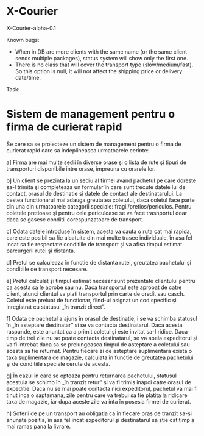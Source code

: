 # X-Courier

X-Courier-alpha-0.1

Known bugs:
- When in DB are more clients with the same name (or the same client sends multiple packages), status system will show only the 
first one.
- There is no class that will cover the transport type (slow/medium/fast). So this option is null, it will not affect the shipping 
price or delivery date/time.

Task:

# Sistem de management pentru o firma de curierat rapid

Se cere sa se proiecteze un sistem de management pentru o firma de curierat 
rapid care sa indeplineasca urmatoarele cerinte:

a] Firma are mai multe sedii în diverse orase şi o lista de rute şi 
tipuri de transporturi disponibile intre orase, impreuna cu orarele lor.

b] Un client se prezinta la un sediu al firmei avand pachetul pe care 
doreste sa-l trimita şi completeaza un formular în care sunt trecute datele lui 
de contact, orasul de destinatie si datele de contact ale destinatarului. La 
cestea functionarul mai adauga greutatea coletului, daca coletul face parte din 
una din urmatoarele categorii speciale: fragil/pretios/periculos. Pentru 
coletele pretioase şi pentru cele periculoase se va face trasnportul doar daca 
se gasesc conditii corespunzatoare de transport.

c]  Odata datele introduse în sistem, acesta va cauta o ruta cat mai 
rapida, care este posibil sa fie alcatuita din mai multe trasee individuale, în 
asa fel incat sa fie respectate conditiile de transport şi va afisa timpul 
estimat parcurgerii rutei şi distanta.

d] Pretul se calculeaza în functie de distanta rutei, greutatea pachetului 
şi conditiile de transport necesare.

e] Pretul calculat şi timpul estimat necesar sunt prezentate clientului 
pentru ca acesta sa le aprobe sau nu. Daca transportul este aprobat de catre 
client, atunci clientul va plati transportul prin carte de credit sau casch. 
Coletul este preluat de functionar, fiind-ui asignat un cod specific şi 
inregistrat cu statusul „în tranzit direct”.

f] Odata ce pachetul a ajuns în orasul de destinatie, i se va schimba 
statusul în „în asteptare destinatar” si se va contacta destinatarul. Daca 
acesta raspunde, este anuntat ca a primit coletul şi este invitat sa-l ridice. 
Daca timp de trei zile nu se poate contacta destinatarul, se va apela 
expeditorul şi va fi intrebat daca sa se prelungeasca timpul de asteptare a 
coletului sau acesta sa fie returnat. Pentru fiecare zi de asteptare 
suplimentara exista o taxa suplimentara de magazie, calculata în functie de 
greutatea pachetului şi de conditiile speciale cerute de acesta.

g] În cazul în care se opteaza pentru returnarea pachetului, statusul 
acestuia se schimb în „în tranzit retur” şi va fi trimis inapoi catre orasul de 
expeditie. Daca nu se mai poate contacta nici expeditorul, pachetul va mai fi 
tinut inca o saptamana, zile pentru care va trebui sa fie platita la ridicare 
taxa de magazie, iar dupa aceste zile va inta în posesia firmei de curierat.

h] Soferii de pe un transport au obligatia ca în fiecare oras de tranzit 
sa-şi anunate pozitia, în asa fel incat expeditorul şi destinatarul sa stie cat 
timp a mai ramas pana la livrare.

